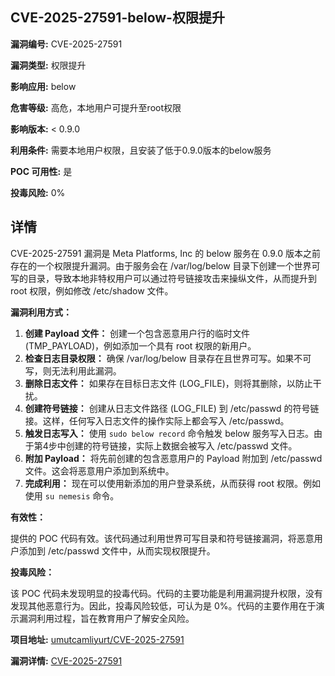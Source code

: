 ## CVE-2025-27591-below-权限提升

**漏洞编号:** CVE-2025-27591

**漏洞类型:** 权限提升

**影响应用:** below

**危害等级:** 高危，本地用户可提升至root权限

**影响版本:** < 0.9.0

**利用条件:** 需要本地用户权限，且安装了低于0.9.0版本的below服务

**POC 可用性:** 是

**投毒风险:** 0%

## 详情

CVE-2025-27591 漏洞是 Meta Platforms, Inc 的 below 服务在 0.9.0 版本之前存在的一个权限提升漏洞。由于服务会在 /var/log/below 目录下创建一个世界可写的目录，导致本地非特权用户可以通过符号链接攻击来操纵文件，从而提升到 root 权限，例如修改 /etc/shadow 文件。

**漏洞利用方式：**

1.  **创建 Payload 文件：** 创建一个包含恶意用户行的临时文件 (TMP_PAYLOAD)，例如添加一个具有 root 权限的新用户。
2.  **检查日志目录权限：** 确保 /var/log/below 目录存在且世界可写。如果不可写，则无法利用此漏洞。
3.  **删除日志文件：** 如果存在目标日志文件 (LOG_FILE)，则将其删除，以防止干扰。
4.  **创建符号链接：** 创建从日志文件路径 (LOG_FILE) 到 /etc/passwd 的符号链接。这样，任何写入日志文件的操作实际上都会写入 /etc/passwd。
5.  **触发日志写入：** 使用 `sudo below record` 命令触发 below 服务写入日志。由于第4步中创建的符号链接，实际上数据会被写入 /etc/passwd 文件。
6.  **附加 Payload：** 将先前创建的包含恶意用户的 Payload 附加到 /etc/passwd 文件。这会将恶意用户添加到系统中。
7.  **完成利用：** 现在可以使用新添加的用户登录系统，从而获得 root 权限。例如使用 `su nemesis` 命令。

**有效性：**

提供的 POC 代码有效。该代码通过利用世界可写目录和符号链接漏洞，将恶意用户添加到 /etc/passwd 文件中，从而实现权限提升。

**投毒风险：**

该 POC 代码未发现明显的投毒代码。代码的主要功能是利用漏洞提升权限，没有发现其他恶意行为。因此，投毒风险较低，可认为是 0%。代码的主要作用在于演示漏洞利用过程，旨在教育用户了解安全风险。

**项目地址:** [umutcamliyurt/CVE-2025-27591](https://github.com/umutcamliyurt/CVE-2025-27591)

**漏洞详情:** [CVE-2025-27591](https://nvd.nist.gov/vuln/detail/CVE-2025-27591)